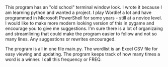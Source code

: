 This program has an "old school" terminal window look.  I wrote it because I am learning python and wanted a project.  I play Wordle! a lot 
and have programmed in Microsoft PowerShell for some years - still at a novice level.  I would like to make more modern looking version of this
in pygame and encourage you to give me suggestions. I'm sure there is a lot of organizaing and streamlining that could make the program
easier to follow and not so many lines.  Any suggestions or rewrites encouraged.

The program is all in one file main.py.  The wordlist is an Excel CSV file for easy viewing and updating.  The program keeps track of
how many times a word is a winner.  I call this frequency or FREQ.

